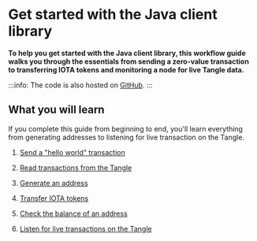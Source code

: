 # Get started with the Java client library

**To help you get started with the Java client library, this workflow guide walks you through the essentials from sending a zero-value transaction to transferring IOTA tokens and monitoring a node for live Tangle data.**

:::info:
The code is also hosted on [GitHub](https://github.com/JakeSCahill/java-iota-workshop).
:::

## What you will learn

If you complete this guide from beginning to end, you'll learn everything from generating addresses to listening for live transaction on the Tangle.

1. [Send a "hello world" transaction](../java/send-your-first-bundle.md)

2. [Read transactions from the Tangle](../java/read-transactions.md)

3. [Generate an address](../java/generate-an-address.md)

4. [Transfer IOTA tokens](../java/transfer-iota-tokens.md)

5. [Check the balance of an address](../java/check-balance.md)

6. [Listen for live transactions on the Tangle](../java/listen-for-transactions.md)
